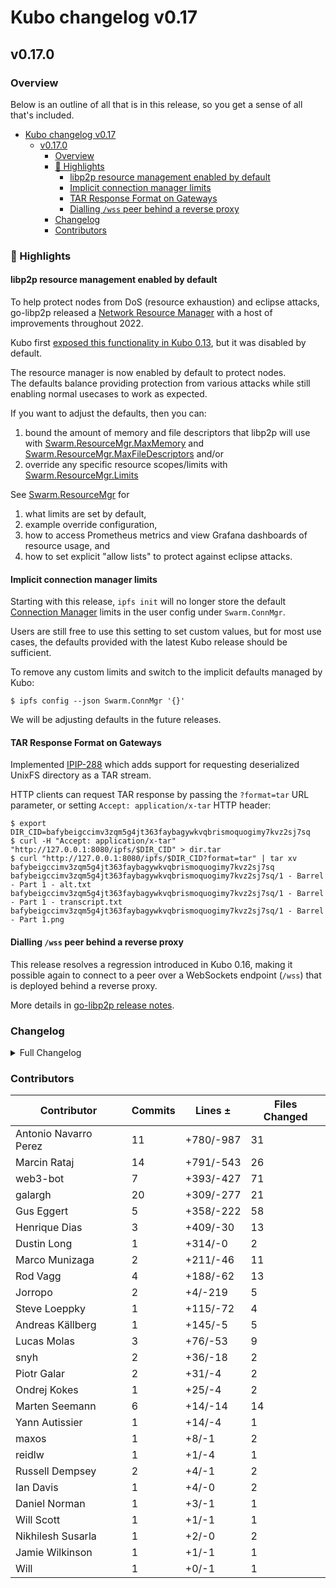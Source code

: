 # Kubo changelog v0.17

## v0.17.0

### Overview

Below is an outline of all that is in this release, so you get a sense of all that's included.

- [Kubo changelog v0.17](#kubo-changelog-v017)
  - [v0.17.0](#v0170)
    - [Overview](#overview)
    - [🔦 Highlights](#-highlights)
      - [libp2p resource management enabled by default](#libp2p-resource-management-enabled-by-default)
      - [Implicit connection manager limits](#implicit-connection-manager-limits)
      - [TAR Response Format on Gateways](#tar-response-format-on-gateways)
      - [Dialling `/wss` peer behind a reverse proxy](#dialling-wss-peer-behind-a-reverse-proxy)
    - [Changelog](#changelog)
    - [Contributors](#contributors)

### 🔦 Highlights

<!-- TODO -->

#### libp2p resource management enabled by default

To help protect nodes from DoS (resource exhaustion) and eclipse attacks, 
go-libp2p released a [Network Resource Manager](https://github.com/libp2p/go-libp2p/tree/master/p2p/host/resource-manager) with a host of improvements throughout 2022.  

Kubo first [exposed this functionality in Kubo 0.13](https://github.com/bluzelle/ipfs-kubo/blob/master/docs/changelogs/v0.13.md#-libp2p-network-resource-manager-swarmresourcemgr), 
but it was disabled by default.

The resource manager is now enabled by default to protect nodes.  
The defaults balance providing protection from various attacks while still enabling normal usecases to work as expected.

If you want to adjust the defaults, then you can:
1. bound the amount of memory and file descriptors that libp2p will use with [Swarm.ResourceMgr.MaxMemory](https://github.com/ipfs/go-ipfs/blob/master/docs/config.md#swarmresourcemgrmaxmemory) 
and [Swarm.ResourceMgr.MaxFileDescriptors](https://github.com/ipfs/go-ipfs/blob/master/docs/config.md#swarmresourcemgrmaxfiledescriptors) and/or
2. override any specific resource scopes/limits with [Swarm.ResourceMgr.Limits](https://github.com/ipfs/go-ipfs/blob/master/docs/config.md#swarmresourcemgrlimits)

See [Swarm.ResourceMgr](https://github.com/ipfs/go-ipfs/blob/master/docs/config.md#swarmresourcemgr) for
1. what limits are set by default,
2. example override configuration, 
3. how to access Prometheus metrics and view Grafana dashboards of resource usage, and 
4. how to set explicit "allow lists" to protect against eclipse attacks. 

#### Implicit connection manager limits

Starting with this release, `ipfs init` will no longer store the default
[Connection Manager](https://github.com/bluzelle/ipfs-kubo/blob/master/docs/config.md#swarmconnmgr)
limits in the user config under `Swarm.ConnMgr`.

Users are still free to use this setting to set custom values, but for most use
cases, the defaults provided with the latest Kubo release should be sufficient.

To remove any custom limits and switch to the implicit defaults managed by Kubo:

```console
$ ipfs config --json Swarm.ConnMgr '{}'
```

We will be adjusting defaults in the future releases.

#### TAR Response Format on Gateways

Implemented [IPIP-288](https://github.com/ipfs/specs/pull/288) which adds
support for requesting deserialized UnixFS directory as a TAR stream.

HTTP clients can request TAR response by passing the `?format=tar` URL
parameter, or setting `Accept: application/x-tar` HTTP header:

```console
$ export DIR_CID=bafybeigccimv3zqm5g4jt363faybagywkvqbrismoquogimy7kvz2sj7sq
$ curl -H "Accept: application/x-tar" "http://127.0.0.1:8080/ipfs/$DIR_CID" > dir.tar
$ curl "http://127.0.0.1:8080/ipfs/$DIR_CID?format=tar" | tar xv
bafybeigccimv3zqm5g4jt363faybagywkvqbrismoquogimy7kvz2sj7sq
bafybeigccimv3zqm5g4jt363faybagywkvqbrismoquogimy7kvz2sj7sq/1 - Barrel - Part 1 - alt.txt
bafybeigccimv3zqm5g4jt363faybagywkvqbrismoquogimy7kvz2sj7sq/1 - Barrel - Part 1 - transcript.txt
bafybeigccimv3zqm5g4jt363faybagywkvqbrismoquogimy7kvz2sj7sq/1 - Barrel - Part 1.png
```

#### Dialling `/wss` peer behind a reverse proxy

This release resolves a regression introduced in Kubo 0.16, making it possible
again to connect to a peer over a WebSockets endpoint (`/wss`) that is
deployed behind a reverse proxy.

More details in [go-libp2p release notes](https://github.com/libp2p/go-libp2p/releases/tag/v0.23.3).

### Changelog

<details><summary>Full Changelog</summary>

- github.com/bluzelle/ipfs-kubo:
  - chore: bump version to v0.17.0 ([ipfs/kubo#9427](https://github.com/bluzelle/ipfs-kubo/pull/9427))
  - chore: bump version to v0.17.0-rc2 ([ipfs/kubo#9414](https://github.com/bluzelle/ipfs-kubo/pull/9414))
  - Doc improvements and changelog for resource manager (#9413) ([ipfs/kubo#9413](https://github.com/bluzelle/ipfs-kubo/pull/9413))
  - fix(docs): typo
  - docs: document /wss fixes in 0.17
  - refactor(config): remove Swarm.ConnMgr defaults
  - fix(config): skip nulls in ResourceMgr
  - Apply go fmt
  - Update core/node/libp2p/rcmgr_defaults.go
  - Remove limitation by HighWater param.
  - Fix RM errors when acceleratedDHT is active
  - docs: Deprecate Reframe on docs. (#9401) ([ipfs/kubo#9401](https://github.com/bluzelle/ipfs-kubo/pull/9401))
  - chore: bump version to v0.17.0-rc1 ([ipfs/kubo#9394](https://github.com/bluzelle/ipfs-kubo/pull/9394))
  - feat: Improve ResourceManager UX (#9338) ([ipfs/kubo#9338](https://github.com/bluzelle/ipfs-kubo/pull/9338))
  - feat: ipfs-webui 2.20.0
  - docs: note log tail is broken (#9383) ([ipfs/kubo#9383](https://github.com/bluzelle/ipfs-kubo/pull/9383))
  - feat(gateway): TAR response format (#9029) ([ipfs/kubo#9029](https://github.com/bluzelle/ipfs-kubo/pull/9029))
  - fix: error when using huge json limit file
  - chore: go-multicodec v0.7.0
  - fix: remove old unused buggy coredag code
  - feat: Add command line completion for fish
  - chore: delete snap configuration ([ipfs/kubo#9352](https://github.com/bluzelle/ipfs-kubo/pull/9352))
  - docs: update scoop package
  - docs: init release issue template improvement process v0.16.0 ([ipfs/kubo#9283](https://github.com/bluzelle/ipfs-kubo/pull/9283))
  - feat: add delegated routing metrics (#9354) ([ipfs/kubo#9354](https://github.com/bluzelle/ipfs-kubo/pull/9354))
  - chore: create v0.17.md changelog ([ipfs/kubo#9353](https://github.com/bluzelle/ipfs-kubo/pull/9353))
  - docs: pin remote arg
  - feat: webui@v2.19.0
  - test(car): export/import of (dag-)cbor/json codecs
  - add refs local alias repo ls (#9320) ([ipfs/kubo#9320](https://github.com/bluzelle/ipfs-kubo/pull/9320))
  - docs(cmds): Clarify block fetching of refs endpoint.
  - chore(cmds): dag import: use ipld legacy decode ([ipfs/kubo#9219](https://github.com/bluzelle/ipfs-kubo/pull/9219))
  - fix ipfs swarm peering crash in offline mode (#9261) ([ipfs/kubo#9261](https://github.com/bluzelle/ipfs-kubo/pull/9261))
  - feat: remove provider delay interval in bitswap (#9053) ([ipfs/kubo#9053](https://github.com/bluzelle/ipfs-kubo/pull/9053))
  - feat: --reset flag on swarm limit command (#9310) ([ipfs/kubo#9310](https://github.com/bluzelle/ipfs-kubo/pull/9310))
  - fix: add InlineDNSLink flag to PublicGateways config (#9328) ([ipfs/kubo#9328](https://github.com/bluzelle/ipfs-kubo/pull/9328))
  - docs: Fix typo and grammar in README
  - ci: add stylecheck to golangci-lint (#9334) ([ipfs/kubo#9334](https://github.com/bluzelle/ipfs-kubo/pull/9334))
  - Fix: `swarm stats all` command
  - Merge release v0.16.0 back into master ([ipfs/kubo#9324](https://github.com/bluzelle/ipfs-kubo/pull/9324))
  - fix: Set default Methods value to nil
  - docs: add WebTransport docs ([ipfs/kubo#9314](https://github.com/bluzelle/ipfs-kubo/pull/9314))
  - chore: bump version to 0.17.0-dev
- github.com/ipfs/go-delegated-routing (v0.6.0 -> v0.7.0):
  - Release v0.7.0
  - feat: add latency & count metrics for content routing client (#59) ([ipfs/go-delegated-routing#59](https://github.com/ipfs/go-delegated-routing/pull/59))
  - docs: add basic readme ([ipfs/go-delegated-routing#57](https://github.com/ipfs/go-delegated-routing/pull/57))
  - sync: update CI config files ([ipfs/go-delegated-routing#40](https://github.com/ipfs/go-delegated-routing/pull/40))
  - added link to reframe blog post (#54) ([ipfs/go-delegated-routing#54](https://github.com/ipfs/go-delegated-routing/pull/54))
- github.com/ipfs/go-ipfs-files (v0.1.1 -> v0.2.0):
  - Release v0.2.0
  - fix: error when TAR has files outside of root (#56) ([ipfs/go-ipfs-files#56](https://github.com/ipfs/go-ipfs-files/pull/56))
  - sync: update CI config files ([ipfs/go-ipfs-files#55](https://github.com/ipfs/go-ipfs-files/pull/55))
  - chore(Directory): add DirIterator API restriction: iterate only once
- github.com/ipfs/go-unixfs (v0.4.0 -> v0.4.1):
  - Update version.json
  - Fix: panic when childer is nil (#127) ([ipfs/go-unixfs#127](https://github.com/ipfs/go-unixfs/pull/127))
  - sync: update CI config files (#125) ([ipfs/go-unixfs#125](https://github.com/ipfs/go-unixfs/pull/125))
- github.com/ipld/go-ipld-prime (v0.18.0 -> v0.19.0):
  - Prepare v0.19.0
  - fix: correct json codec links & bytes handling
  - test(basicnode): increase test coverage for int and map types (#454) ([ipld/go-ipld-prime#454](https://github.com/ipld/go-ipld-prime/pull/454))
  - fix: remove reliance on ioutil
  - run gofmt -s
  - bump go.mod to Go 1.18 and run go fix
  - feat: add kinded union to gendemo
- github.com/libp2p/go-libp2p (v0.23.2 -> v0.23.4):
  - Release v0.23.4 (#1864) ([libp2p/go-libp2p#1864](https://github.com/libp2p/go-libp2p/pull/1864))
  - release v0.23.3
  - websocket: set the HTTP host header in WSS
- github.com/libp2p/go-netroute (v0.2.0 -> v0.2.1):
  - v0.2.1 ([libp2p/go-netroute#27](https://github.com/libp2p/go-netroute/pull/27))
  - fix(phys-addr-length): fix physical address length mismatch ([libp2p/go-netroute#29](https://github.com/libp2p/go-netroute/pull/29))
  - compare priority if route rule's dst mask is same size
  - compare priority if route rule's dst mask is same size
  - sync: update CI config files (#24) ([libp2p/go-netroute#24](https://github.com/libp2p/go-netroute/pull/24))
- github.com/marten-seemann/qpack (v0.2.1 -> v0.3.0):
  - update to Ginkgo v2 (#30) ([marten-seemann/qpack#30](https://github.com/marten-seemann/qpack/pull/30))
  - return write error when encoding header fields (#28) ([marten-seemann/qpack#28](https://github.com/marten-seemann/qpack/pull/28))
  - update Go versions (#29) ([marten-seemann/qpack#29](https://github.com/marten-seemann/qpack/pull/29))
  - remove CircleCI build status from README
  - add link to QPACK RFC to README
  - remove build constraint from fuzzer ([marten-seemann/qpack#24](https://github.com/marten-seemann/qpack/pull/24))
- github.com/multiformats/go-multicodec (v0.6.0 -> v0.7.0):
  - feat: update ./multicodec/table.csv ([multiformats/go-multicodec#71](https://github.com/multiformats/go-multicodec/pull/71))

</details>

### Contributors

| Contributor | Commits | Lines ± | Files Changed |
|-------------|---------|---------|---------------|
| Antonio Navarro Perez | 11 | +780/-987 | 31 |
| Marcin Rataj | 14 | +791/-543 | 26 |
| web3-bot | 7 | +393/-427 | 71 |
| galargh | 20 | +309/-277 | 21 |
| Gus Eggert | 5 | +358/-222 | 58 |
| Henrique Dias | 3 | +409/-30 | 13 |
| Dustin Long | 1 | +314/-0 | 2 |
| Marco Munizaga | 2 | +211/-46 | 11 |
| Rod Vagg | 4 | +188/-62 | 13 |
| Jorropo | 2 | +4/-219 | 5 |
| Steve Loeppky | 1 | +115/-72 | 4 |
| Andreas Källberg | 1 | +145/-5 | 5 |
| Lucas Molas | 3 | +76/-53 | 9 |
| snyh | 2 | +36/-18 | 2 |
| Piotr Galar | 2 | +31/-4 | 2 |
| Ondrej Kokes | 1 | +25/-4 | 2 |
| Marten Seemann | 6 | +14/-14 | 14 |
| Yann Autissier | 1 | +14/-4 | 1 |
| maxos | 1 | +8/-1 | 2 |
| reidlw | 1 | +1/-4 | 1 |
| Russell Dempsey | 2 | +4/-1 | 2 |
| Ian Davis | 1 | +4/-0 | 2 |
| Daniel Norman | 1 | +3/-1 | 1 |
| Will Scott | 1 | +1/-1 | 1 |
| Nikhilesh Susarla | 1 | +2/-0 | 2 |
| Jamie Wilkinson | 1 | +1/-1 | 1 |
| Will | 1 | +0/-1 | 1 |
